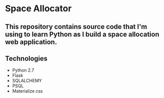 # Space Allocator

## This repository contains source code that I'm using to learn Python as I build a space allocation web application.

## Technologies
- Python 2.7
- Flask
- SQLALCHEMY
- PSQL
- Materialize css